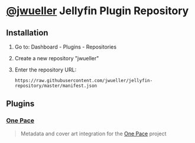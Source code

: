 # [@jwueller](https://github.com/jwueller) Jellyfin Plugin Repository

## Installation

1. Go to: Dashboard - Plugins - Repositories
2. Create a new repository "jwueller"
3. Enter the repository URL:

   ```
   https://raw.githubusercontent.com/jwueller/jellyfin-repository/master/manifest.json
   ```

## Plugins

### [One Pace](https://github.com/jwueller/jellyfin-plugin-onepace)
> Metadata and cover art integration for the [One Pace](https://onepace.net/) project
